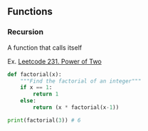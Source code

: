 ## Functions

### Recursion
A function that calls itself

Ex. [Leetcode 231. Power of Two](https://github.com/liu431/Technical-Skills/blob/master/Python/Leetcode%20exercises/231.%20Power%20of%20Two.py)

```python
def factorial(x):
    """Find the factorial of an integer"""
    if x == 1:
        return 1
    else:
        return (x * factorial(x-1))

print(factorial(3)) # 6
```
